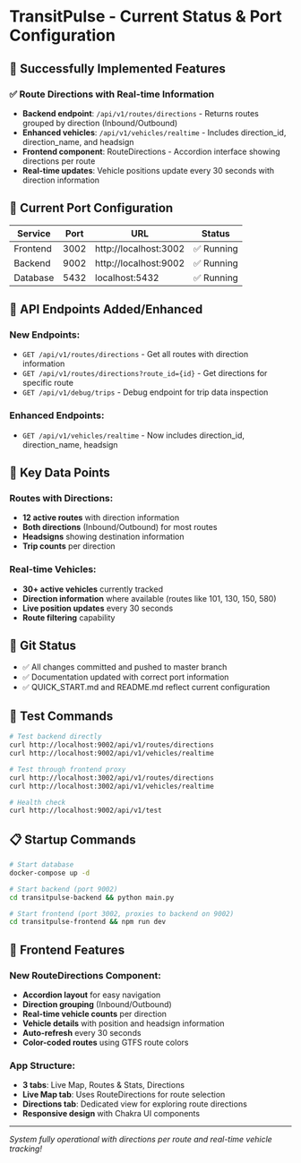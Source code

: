 # TransitPulse - Current Status & Port Configuration

## 🚀 Successfully Implemented Features

### ✅ Route Directions with Real-time Information
- **Backend endpoint**: `/api/v1/routes/directions` - Returns routes grouped by direction (Inbound/Outbound)
- **Enhanced vehicles**: `/api/v1/vehicles/realtime` - Includes direction_id, direction_name, and headsign
- **Frontend component**: RouteDirections - Accordion interface showing directions per route
- **Real-time updates**: Vehicle positions update every 30 seconds with direction information

## 🔧 Current Port Configuration

| Service | Port | URL | Status |
|---------|------|-----|--------|
| Frontend | 3002 | http://localhost:3002 | ✅ Running |
| Backend | 9002 | http://localhost:9002 | ✅ Running |
| Database | 5432 | localhost:5432 | ✅ Running |

## 📡 API Endpoints Added/Enhanced

### New Endpoints:
- `GET /api/v1/routes/directions` - Get all routes with direction information
- `GET /api/v1/routes/directions?route_id={id}` - Get directions for specific route
- `GET /api/v1/debug/trips` - Debug endpoint for trip data inspection

### Enhanced Endpoints:
- `GET /api/v1/vehicles/realtime` - Now includes direction_id, direction_name, headsign

## 🎯 Key Data Points

### Routes with Directions:
- **12 active routes** with direction information
- **Both directions** (Inbound/Outbound) for most routes
- **Headsigns** showing destination information
- **Trip counts** per direction

### Real-time Vehicles:
- **30+ active vehicles** currently tracked
- **Direction information** where available (routes like 101, 130, 150, 580)
- **Live position updates** every 30 seconds
- **Route filtering** capability

## 🔄 Git Status
- ✅ All changes committed and pushed to master branch
- ✅ Documentation updated with correct port information
- ✅ QUICK_START.md and README.md reflect current configuration

## 🧪 Test Commands

```bash
# Test backend directly
curl http://localhost:9002/api/v1/routes/directions
curl http://localhost:9002/api/v1/vehicles/realtime

# Test through frontend proxy
curl http://localhost:3002/api/v1/routes/directions
curl http://localhost:3002/api/v1/vehicles/realtime

# Health check
curl http://localhost:9002/api/v1/test
```

## 📋 Startup Commands

```bash
# Start database
docker-compose up -d

# Start backend (port 9002)
cd transitpulse-backend && python main.py

# Start frontend (port 3002, proxies to backend on 9002)
cd transitpulse-frontend && npm run dev
```

## 🎨 Frontend Features

### New RouteDirections Component:
- **Accordion layout** for easy navigation
- **Direction grouping** (Inbound/Outbound) 
- **Real-time vehicle counts** per direction
- **Vehicle details** with position and headsign information
- **Auto-refresh** every 30 seconds
- **Color-coded routes** using GTFS route colors

### App Structure:
- **3 tabs**: Live Map, Routes & Stats, Directions
- **Live Map tab**: Uses RouteDirections for route selection
- **Directions tab**: Dedicated view for exploring route directions
- **Responsive design** with Chakra UI components

---

*System fully operational with directions per route and real-time vehicle tracking!*
